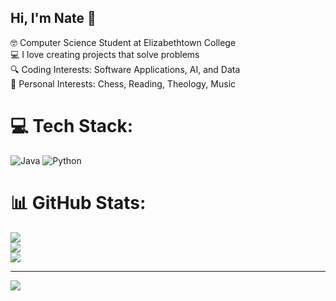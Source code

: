 <!--
**NateM024/NateM024** is a ✨ _special_ ✨ repository because its `README.md` (this file) appears on your GitHub profile.
-->

## Hi, I'm Nate 👋

🤓 Computer Science Student at Elizabethtown College <br />
💻 I love creating projects that solve problems <br />
🔍 Coding Interests: Software Applications, AI, and Data <br />
🔖 Personal Interests: Chess, Reading, Theology, Music <br />

# 💻 Tech Stack:
![Java](https://img.shields.io/badge/java-%23ED8B00.svg?style=for-the-badge&logo=openjdk&logoColor=white) ![Python](https://img.shields.io/badge/python-3670A0?style=for-the-badge&logo=python&logoColor=ffdd54)
# 📊 GitHub Stats:
![](https://github-readme-stats.vercel.app/api?username=NateM024&theme=merko&hide_border=false&include_all_commits=false&count_private=false)<br/>
![](https://nirzak-streak-stats.vercel.app/?user=NateM024&theme=merko&hide_border=false)<br/>
![](https://github-readme-stats.vercel.app/api/top-langs/?username=NateM024&theme=merko&hide_border=false&include_all_commits=false&count_private=false&layout=compact)

---
[![](https://visitcount.itsvg.in/api?id=NateM024&icon=0&color=0)](https://visitcount.itsvg.in)

<!-- Proudly created with GPRM ( https://gprm.itsvg.in ) -->
